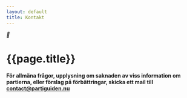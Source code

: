 ```yaml
---
layout: default
title: Kontakt
---
```

<div id="content">
    <div class="container">
        <div class="row">
            <div class="col-md-8 offset-md-2">
                <div class="text-center">
                    <i class="icon-font display-3 icon-phone">&#xe802;</i>
                </div>
                <h1 class="text-center font-weight-light">{{page.title}}</h1>
                <h4 class="contentText">För allmäna frågor, upplysning om saknaden av viss information om partierna, eller förslag på förbättringar, skicka ett mail till <a href="mailto:contact@partiguiden.nu">contact@partiguiden.nu</a></h4>
            </div>
        </div>
    </div>
</div>